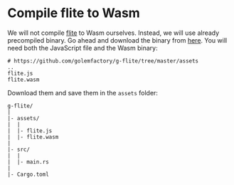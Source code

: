# Compile flite to Wasm

We will not compile [flite] to Wasm ourselves. Instead, we will use already
precompiled binary. Go ahead and download the binary from [here]. You will 
need both the JavaScript file and the Wasm binary:

```
# https://github.com/golemfactory/g-flite/tree/master/assets
..
flite.js
flite.wasm
```

Download them and save them in the `assets` folder:

```
g-flite/
|
|- assets/
|  |
|  |- flite.js
|  |- flite.wasm
|
|- src/
|  |
|  |- main.rs
|
|- Cargo.toml
```

[flite]: http://www.festvox.org/flite/
[here]: https://github.com/golemfactory/g-flite/tree/master/assets
